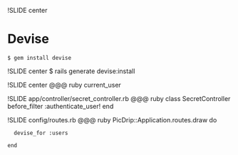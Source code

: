 !SLIDE center
# Devise #
    $ gem install devise

!SLIDE center
    $ rails generate devise:install

!SLIDE center
    @@@ ruby
    current_user

!SLIDE
app/controller/secret_controller.rb
    @@@ ruby
    class SecretController
      before_filter :authenticate_user!
    end

!SLIDE
config/routes.rb
    @@@ ruby
    PicDrip::Application.routes.draw do
      
      devise_for :users
	
	end
